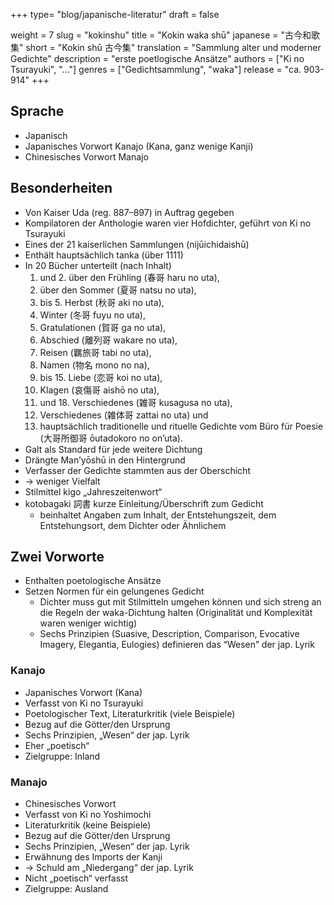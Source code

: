 +++
type= "blog/japanische-literatur"
draft = false

weight = 7
slug = "kokinshu"
title = "Kokin waka shū"
japanese = "古今和歌集"
short = "Kokin shū 古今集"
translation = "Sammlung alter und moderner Gedichte"
description = "erste poetlogische Ansätze"
authors = ["Ki no Tsurayuki", "..."]
genres = ["Gedichtsammlung", "waka"]
release = "ca. 903-914"
+++

## Sprache

- Japanisch
- Japanisches Vorwort Kanajo (Kana, ganz wenige Kanji)
- Chinesisches Vorwort Manajo

## Besonderheiten

- Von Kaiser Uda (reg. 887–897) in Auftrag gegeben
- Kompilatoren der Anthologie waren vier Hofdichter, geführt von Ki no Tsurayuki
- Eines der 21 kaiserlichen Sammlungen (nijūichidaishū)
- Enthält hauptsächlich tanka (über 1111)
- In 20 Bücher unterteilt (nach Inhalt)
  1. und 2. über den Frühling (春哥 haru no uta),
  3. über den Sommer (夏哥 natsu no uta),
  4. bis 5. Herbst (秋哥 aki no uta),
  6. Winter (冬哥 fuyu no uta),
  7. Gratulationen (賀哥 ga no uta),
  8. Abschied (離列哥 wakare no uta),
  9. Reisen (羈旅哥 tabi no uta),
  19. Namen (物名 mono no na),
  11. bis 15. Liebe (恋哥 koi no uta),
  16. Klagen (哀傷哥 aishō no uta),
  17. und 18. Verschiedenes (雑哥 kusagusa no uta),
  19. Verschiedenes (雑体哥 zattai no uta) und
  20. hauptsächlich traditionelle und rituelle Gedichte vom Büro für Poesie (大哥所御哥 ōutadokoro no on’uta).
- Galt als Standard für jede weitere Dichtung
- Drängte Man’yōshū in den Hintergrund
- Verfasser der Gedichte stammten aus der Oberschicht
- -> weniger Vielfalt
- Stilmittel kigo „Jahreszeitenwort“
- kotobagaki 詞書 kurze Einleitung/Überschrift zum Gedicht
  - beinhaltet Angaben zum Inhalt, der Entstehungszeit, dem Entstehungsort, dem Dichter oder Ähnlichem

## Zwei Vorworte

- Enthalten poetologische Ansätze
- Setzen Normen für ein gelungenes Gedicht
  - Dichter muss gut mit Stilmitteln umgehen können und sich streng an die Regeln der waka-Dichtung halten (Originalität und Komplexität waren weniger wichtig)
  - Sechs Prinzipien (Suasive, Description, Comparison, Evocative Imagery, Elegantia, Eulogies) definieren das “Wesen” der jap. Lyrik

### Kanajo

- Japanisches Vorwort (Kana)
- Verfasst von Ki no Tsurayuki
- Poetologischer Text, Literaturkritik (viele Beispiele)
- Bezug auf die Götter/den Ursprung
- Sechs Prinzipien, „Wesen“ der jap. Lyrik
- Eher „poetisch“
- Zielgruppe: Inland

### Manajo

- Chinesisches Vorwort
- Verfasst von Ki no Yoshimochi
- Literaturkritik (keine Beispiele)
- Bezug auf die Götter/den Ursprung
- Sechs Prinzipien, „Wesen“ der jap. Lyrik
- Erwähnung des Imports der Kanji
- -> Schuld am „Niedergang“ der jap. Lyrik
- Nicht „poetisch“ verfasst
- Zielgruppe: Ausland
